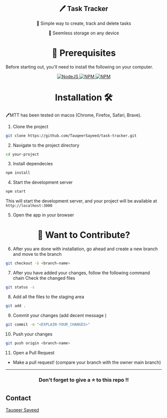 <div align="center">

## 🖊️ Task Tracker

📣 Simple way to create, track and delete tasks

📣 Seemless storage on any device
</div>


<div align="center"><h1>🧾 Prerequisites</h1></div>

Before starting out, you'll need to install the following on your computer.

<div style="text-align: center;">

  <a href="https://nodejs.org/en/download/">
    <img src="https://img.shields.io/badge/node.js-6DA55F?style=for-the-badge&logo=node.js&logoColor=white" alt="NodeJS" />
  </a>
  
  <a href="https://www.npmjs.com/">
    <img src="https://img.shields.io/badge/NPM-%23000000.svg?style=for-the-badge&logo=npm&logoColor=white" alt="NPM" />
  </a>
  
  <a href="https://git-scm.com/book/en/v2/Getting-Started-Installing-Git">
    <img src="https://img.shields.io/badge/GIT-E44C30?style=for-the-badge&logo=git&logoColor=white" alt="NPM" />
  </a>
  
</div>


<div align="center"><h1> Installation 🛠️</h1></div>

🖊️MTT has been tested on macos (Chrome, Firefox, Safari, Brave).

1. Clone the project

```bash
git clone https://github.com/TauqeerSayeed/task-tracker.git
```

2. Navigate to the project directory

```bash
cd your-project
```

3. Install dependecies

```bash
npm install
```

4. Start the development server

```bash
npm start
```
This will start the development server, and your project will be available at `http://localhost:3000`

5. Open the app in your browser

<div align="center"><h1>💈 Want to Contribute?</h1></div>

6. After you are done with installation, go ahead and create a new branch and move to the branch

```sh
git checkout -b <branch-name>
```

7. After you have added your changes, follow the following command chain
   Check the changed files

```sh
git status -s
```

8. Add all the files to the staging area

```sh
git add .
```

9. Commit your changes (add decent message )

```sh
git commit -m "<EXPLAIN-YOUR_CHANGES>"
```

10. Push your changes

```sh
git push origin <branch-name>
```

11. Open a Pull Request

- Make a pull request! (compare your branch with the owner main branch)

---
<a name="contributors"></a>
<h3 align="center"> Don't forget to give a ⭐ to this repo !!
<!-- ALL-CONTRIBUTORS-LIST:START - Do not remove or modify this section -->
<!-- prettier-ignore-start -->
<!-- markdownlint-disable -->

  


## Contact
[Tauqeer Sayeed](https://github.com/TauqeerSayeed)

#
